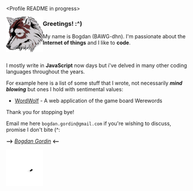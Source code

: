 &lt;Profile README in progress&gt; 

<img align="left" src="https://raw.githubusercontent.com/bogdangordin/bogdangordin/main/wolf.png?raw=true" width="100">

### Greetings! :^)

My name is Bogdan (BAWG-dhn). I'm passionate about the **Internet of things** and I like to **code**.

<br>

I mostly write in **JavaScript** now days but i've delved in many other coding languages throughout the years.

For example here is a list of some stuff that I wrote, not necessarily ***mind blowing*** but ones I hold with sentimental values:

- [WordWolf](https://github.com/RFP2202-Blue-Ocean-Avengers/WordWolf) - A web application of the game board Werewords

Thank you for stopping bye!

Email me here `bogdan.gordin@gmail.com` if you're wishing to discuss, promise I don't bite (^:

**-->** [_Bogdan Gordin_](https://www.linkedin.com/in/bogdangordin/) **<--**






<div>
  <img src="https://raw.githubusercontent.com/bogdangordin/bogdangordin/main/bug.gif?raw=true" width="100"/>
</div>


